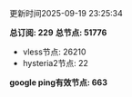 更新时间2025-09-19 23:25:34

**总订阅: 229**
**总节点: 51776**
- vless节点: 26210
- hysteria2节点: 22

**google ping有效节点: 663**
